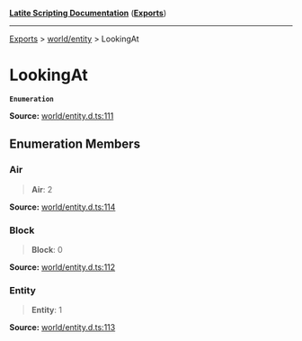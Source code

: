 [**Latite Scripting Documentation**](../../README.md) ([**Exports**](../../exports.md))

---

[Exports](../../exports.md) > [world/entity](../index.md) > LookingAt

# LookingAt

**`Enumeration`**

**Source:** [world/entity.d.ts:111](https://github.com/LatiteScripting/latitescripting.github.io/blob/a89f467/definitions/world/entity.d.ts#L111)

## Enumeration Members

### Air

> **Air**: 2

**Source:** [world/entity.d.ts:114](https://github.com/LatiteScripting/latitescripting.github.io/blob/a89f467/definitions/world/entity.d.ts#L114)

### Block

> **Block**: 0

**Source:** [world/entity.d.ts:112](https://github.com/LatiteScripting/latitescripting.github.io/blob/a89f467/definitions/world/entity.d.ts#L112)

### Entity

> **Entity**: 1

**Source:** [world/entity.d.ts:113](https://github.com/LatiteScripting/latitescripting.github.io/blob/a89f467/definitions/world/entity.d.ts#L113)
